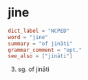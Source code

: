 # jine

``` toml
dict_label = "NCPED"
word = "jine"
summary = "of jināti"
grammar_comment = "opt."
see_also = ["jināti"]
```

3. sg. of jināti

